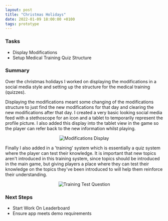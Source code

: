 ```yaml
---
layout: post
title: "Christmas Holidays"
date: 2022-01-09 18:00:00 +0100
tags: prototype
---
```


### Tasks
- Display Modifications
- Setup Medical Training Quiz Structure

### Summary
Over the christmas holidays I worked on displaying the modifications in a social media style and setting up the structure for the medical training (quizzes).

Displaying the modifications meant some changing of the modifications structure to just find the new modifications for that day and clearing the new modifications after that day.
I created a very basic looking social media feed with a stethoscope for an icon and a tablet to temporarily represent the profile picture. I also added this display into the tablet view in the game so the player can refer back to the new information whilst playing.

<p align="center">
  <img src="{{site.baseurl}}/assets/modifications-display.png" alt="Modifications Display"/>
</p>

Finally I also added in a 'training' system which is essentially a quiz system where the player can test their knowledge. It is important that new topics aren't introduced in this training system, since topics should be introduced in the main game, but giving players a place where they can test their knowledge on the topics they've been introduced to will help them reinforce their understanding.

<p align="center">
  <img src="{{site.baseurl}}/assets/training-test-question.png" alt="Training Test Question"/>
</p>

### Next Steps
- Start Work On Leaderboard
- Ensure app meets demo requirements